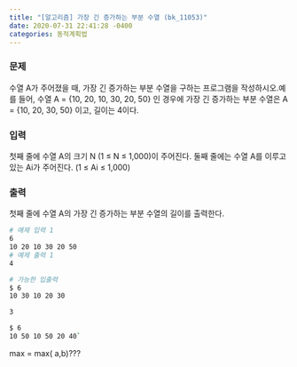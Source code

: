 ```yaml
---
title: "[알고리즘] 가장 긴 증가하는 부분 수열 (bk_11053)"
date: 2020-07-31 22:41:28 -0400
categories: 동적계획법
---
```


### 문제 

수열 A가 주어졌을 때, 가장 긴 증가하는 부분 수열을 구하는 프로그램을 작성하시오.예를 들어, 수열 A = {10, 20, 10, 30, 20, 50} 인 경우에 가장 긴 증가하는 부분 수열은 A = {10, 20, 30, 50} 이고, 길이는 4이다.

### 입력
첫째 줄에 수열 A의 크기 N (1 ≤ N ≤ 1,000)이 주어진다. 둘째 줄에는 수열 A를 이루고 있는 Ai가 주어진다. (1 ≤ Ai ≤ 1,000)

### 출력
첫째 줄에 수열 A의 가장 긴 증가하는 부분 수열의 길이를 출력한다.

```bash
# 예제 입력 1 
6
10 20 10 30 20 50
# 예제 출력 1 
4
```
```bash
# 가능한 입출력
$ 6
10 30 10 20 30

3

$ 6
10 50 10 50 20 40`

```
max = max( a,b)???
